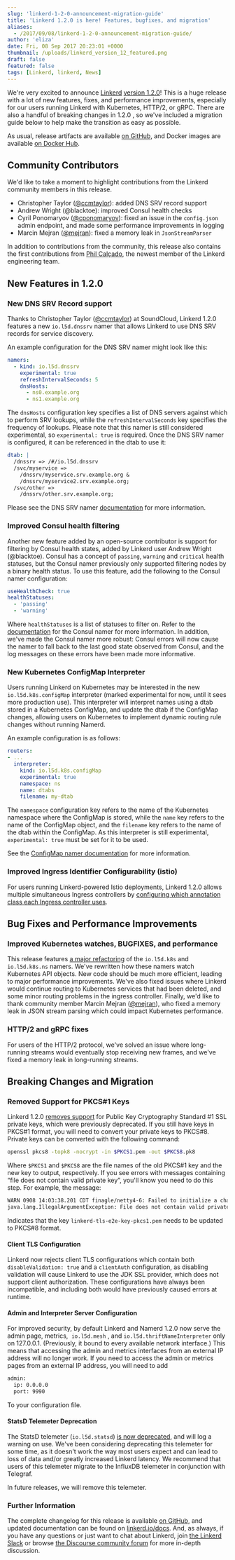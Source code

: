 ```yaml
---
slug: 'linkerd-1-2-0-announcement-migration-guide'
title: 'Linkerd 1.2.0 is here! Features, bugfixes, and migration'
aliases:
  - /2017/09/08/linkerd-1-2-0-announcement-migration-guide/
author: 'eliza'
date: Fri, 08 Sep 2017 20:23:01 +0000
thumbnail: /uploads/linkerd_version_12_featured.png
draft: false
featured: false
tags: [Linkerd, linkerd, News]
---
```


We're very excited to announce [Linkerd](https://github.com/linkerd/linkerd/releases/tag/1.2.0) [version 1.2.0](https://github.com/linkerd/linkerd/releases/tag/1.2.0)! This is a huge release with a lot of new features, fixes, and performance improvements, especially for our users running Linkerd with Kubernetes, HTTP/2, or gRPC. There are also a handful of breaking changes in 1.2.0 , so we've included a migration guide below to help make the transition as easy as possible.

As usual, release artifacts are available [on GitHub](https://github.com/linkerd/linkerd/releases/tag/1.2.0), and Docker images are available [on Docker Hub](https://hub.docker.com/r/buoyantio/linkerd/).

## Community Contributors

We'd like to take a moment to highlight contributions from the Linkerd community members in this release.

- Christopher Taylor ([@ccmtaylor](https://github.com/ccmtaylor)): added DNS SRV record support
- Andrew Wright (@blacktoe): improved Consul health checks
- Cyril Ponomaryov ([@cponomaryov](https://github.com/cponomaryov)): fixed an issue in the `config.json` admin endpoint, and made some performance improvements in logging
- Marcin Mejran ([@mejran](https://github.com/mejran)): fixed a memory leak in `JsonStreamParser`

In addition to contributions from the community, this release also contains the first contributions from [Phil Calçado](http://philcalcado.com/2017/08/09/buoyant.html), the newest member of the Linkerd engineering team.

## New Features in 1.2.0

### New DNS SRV Record support

Thanks to Christopher Taylor ([@ccmtaylor](https://github.com/ccmtaylor)) at SoundCloud, Linkerd 1.2.0 features a new `io.l5d.dnssrv` namer that allows Linkerd to use DNS SRV records for service discovery.

An example configuration for the DNS SRV namer might look like this:

```yml
namers:
  - kind: io.l5d.dnssrv
    experimental: true
    refreshIntervalSeconds: 5
    dnsHosts:
      - ns0.example.org
      - ns1.example.org
```

The `dnsHosts` configuration key specifies a list of DNS servers against which to perform SRV lookups, while the `refreshIntervalSeconds` key specifies the frequency of lookups. Please note that this namer is still considered experimental, so `experimental: true` is required. Once the DNS SRV namer is configured, it can be referenced in the dtab to use it:

```yml
dtab: |
  /dnssrv => /#/io.l5d.dnssrv
  /svc/myservice =>
    /dnssrv/myservice.srv.example.org &
    /dnssrv/myservice2.srv.example.org;
  /svc/other =>
    /dnssrv/other.srv.example.org;
```

Please see the DNS SRV namer [documentation](https://linkerd.io/config/head/linkerd/index.html#dns-srv-records) for more information.

### Improved Consul health filtering

Another new feature added by an open-source contributor is support for filtering by Consul health states, added by Linkerd user Andrew Wright (@blacktoe). Consul has a concept of `passing`, `warning` and `critical` health statuses, but the Consul namer previously only supported filtering nodes by a binary health status. To use this feature, add the following to the Consul namer configuration:

```yml
useHealthCheck: true
healthStatuses:
  - 'passing'
  - 'warning'
```

Where `healthStatuses` is a list of statuses to filter on. Refer to the [documentation](https://linkerd.io/config/1.2.0/linkerd/index.html#consul-configuration) for the Consul namer for more information. In addition, we've made the Consul namer more robust: Consul errors will now cause the namer to fall back to the last good state observed from Consul, and the log messages on these errors have been made more informative.

### New Kubernetes ConfigMap Interpreter

Users running Linkerd on Kubernetes may be interested in the new `io.l5d.k8s.configMap` interpreter (marked experimental for now, until it sees more production use). This interpreter will interpret names using a dtab stored in a Kubernetes ConfigMap, and update the dtab if the ConfigMap changes, allowing users on Kubernetes to implement dynamic routing rule changes without running Namerd.

An example configuration is as follows:

```yml
routers:
- ...
  interpreter:
    kind: io.l5d.k8s.configMap
    experimental: true
    namespace: ns
    name: dtabs
    filename: my-dtab
```

The `namespace` configuration key refers to the name of the Kubernetes namespace where the ConfigMap is stored, while the `name` key refers to the name of the ConfigMap object, and the `filename` key refers to the name of the dtab within the ConfigMap. As this interpreter is still experimental, `experimental: true` must be set for it to be used.

See the [ConfigMap namer documentation](https://linkerd.io/config/1.2.0/linkerd/index.html#kubernetes-configmap) for more information.

### Improved Ingress Identifier Configurability (istio)

For users running Linkerd-powered Istio deployments, Linkerd 1.2.0 allows multiple simultaneous Ingress controllers by [configuring which annotation class each Ingress controller uses](https://github.com/linkerd/linkerd/blob/master/linkerd/docs/protocol-http.md).

## Bug Fixes and Performance Improvements

### Improved Kubernetes watches, BUGFIXES, and performance

This release features [a major refactoring](https://github.com/linkerd/linkerd/pull/1603) of the `io.l5d.k8s` and `io.l5d.k8s.ns` namers. We've rewritten how these namers watch Kubernetes API objects. New code should be much more efficient, leading to major performance improvements. We've also fixed issues where Linkerd would continue routing to Kubernetes services that had been deleted, and some minor routing problems in the ingress controller. Finally, we'd like to thank community member Marcin Mejran ([@mejran](https://github.com/mejran)), who fixed a memory leak in JSON stream parsing which could impact Kubernetes performance.

### HTTP/2 and gRPC fixes

For users of the HTTP/2 protocol, we've solved an issue where long-running streams would eventually stop receiving new frames, and we've fixed a memory leak in long-running streams.

## Breaking Changes and Migration

### Removed Support for PKCS#1 Keys

Linkerd 1.2.0 [removes support](https://github.com/linkerd/linkerd/pull/1590) for Public Key Cryptography Standard #1 SSL private keys, which were previously deprecated. If you still have keys in PKCS#1 format, you will need to convert your private keys to PKCS#8. Private keys can be converted with the following command:

```bash
openssl pkcs8 -topk8 -nocrypt -in $PKCS1.pem -out $PKCS8.pk8
```

Where `$PKCS1` and `$PKCS8` are the file names of the old PKCS#1 key and the new key to output, respectively. If you see errors with messages containing “file does not contain valid private key”, you'll know you need to do this step. For example, the message:

```txt
WARN 0908 14:03:38.201 CDT finagle/netty4-6: Failed to initialize a channel. Closing: [id: 0xdd6c26dd]
java.lang.IllegalArgumentException: File does not contain valid private key: finagle/h2/src/e2e/resources/linkerd-tls-e2e-key-pkcs1.pem
```

Indicates that the key `linkerd-tls-e2e-key-pkcs1.pem` needs to be updated to PKCS#8 format.

#### Client TLS Configuration

Linkerd now rejects client TLS configurations which contain both `disableValidation: true` and a `clientAuth` configuration, as disabling validation will cause Linkerd to use the JDK SSL provider, which does not support client authorization. These configurations have always been incompatible, and including both would have previously caused errors at runtime.

#### Admin and Interpreter Server Configuration

For improved security, by default Linkerd and Namerd 1.2.0 now serve the admin page, metrics,  `io.l5d.mesh` , and `io.l5d.thriftNameInterpreter` only on 127.0.0.1. (Previously, it bound to every available network interface.) This means that accessing the admin and metrics interfaces from an external IP address will no longer work. If you need to access the admin or metrics pages from an external IP address, you will need to add

```txt
admin:
  ip: 0.0.0.0
  port: 9990
```

To your configuration file.

#### StatsD Telemeter Deprecation

The StatsD telemeter (`io.l5d.statsd`) [is now deprecated](https://discourse.linkerd.io/t/deprecating-the-statsd-telemeter/268/1), and will log a warning on use. We've been considering deprecating this telemeter for some time, as it doesn't work the way most users expect and can lead to loss of data and/or greatly increased Linkerd latency. We recommend that users of this telemeter migrate to the InfluxDB telemeter in conjunction with Telegraf.

In future releases, we will remove this telemeter.

### Further Information

The complete changelog for this release is available [on GitHub](https://github.com/linkerd/linkerd/blob/master/CHANGES.md#120-2017-09-07), and updated documentation can be found on [linkerd.io/docs](https://linkerd.io/config/1.2.0/linkerd/index.html). And, as always, if you have any questions or just want to chat about Linkerd, join [the Linkerd Slack](http://slack.linkerd.io/) or browse [the Discourse community forum](https://discourse.linkerd.io) for more in-depth discussion.
